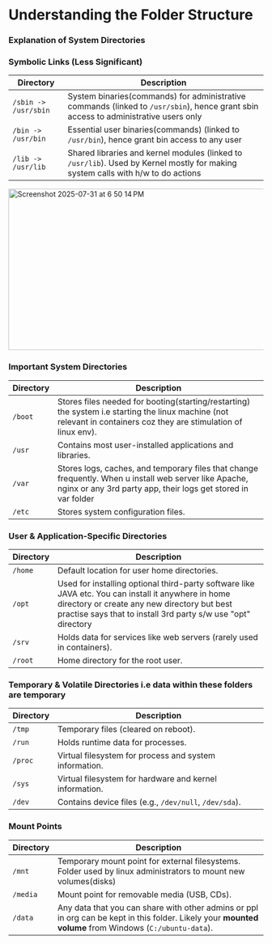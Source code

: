 # Understanding the Folder Structure

### Explanation of System Directories

### **Symbolic Links (Less Significant)**
| Directory | Description |
|-----------|-------------|
| `/sbin -> /usr/sbin` | System binaries(commands) for administrative commands (linked to `/usr/sbin`), hence grant sbin access to administrative users only|
| `/bin -> /usr/bin` | Essential user binaries(commands) (linked to `/usr/bin`), hence grant bin access to any user |
| `/lib -> /usr/lib` | Shared libraries and kernel modules (linked to `/usr/lib`). Used by Kernel mostly for making system calls with h/w to do actions|
<img width="591" height="319" alt="Screenshot 2025-07-31 at 6 50 14 PM" src="https://github.com/user-attachments/assets/d7fcf785-ec16-45be-a02a-ad66ff8f4b70" />


### **Important System Directories**
| Directory | Description |
|-----------|-------------|
| `/boot` | Stores files needed for booting(starting/restarting) the system i.e starting the linux machine (not relevant in containers coz they are stimulation of linux env). |
| `/usr` | Contains most user-installed applications and libraries. |
| `/var` | Stores logs, caches, and temporary files that change frequently. When u install web server like Apache, nginx or any 3rd party app, their logs get stored in var folder |
| `/etc` | Stores system configuration files. |

### **User & Application-Specific Directories**
| Directory | Description |
|-----------|-------------|
| `/home` | Default location for user home directories. |
| `/opt` | Used for installing optional third-party software like JAVA etc. You can install it anywhere in home directory or create any new directory but best practise says that to install 3rd party s/w use "opt" directory  |
| `/srv` | Holds data for services like web servers (rarely used in containers). |
| `/root` | Home directory for the root user. |

### **Temporary & Volatile Directories i.e data within these folders are temporary**
| Directory | Description |
|-----------|-------------|
| `/tmp` | Temporary files (cleared on reboot). |
| `/run` | Holds runtime data for processes. |
| `/proc` | Virtual filesystem for process and system information. |
| `/sys` | Virtual filesystem for hardware and kernel information. |
| `/dev` | Contains device files (e.g., `/dev/null`, `/dev/sda`). |

### **Mount Points**
| Directory | Description |
|-----------|-------------|
| `/mnt` | Temporary mount point for external filesystems. Folder used by linux administrators to mount new volumes(disks) |
| `/media` | Mount point for removable media (USB, CDs). |
| `/data` | Any data that you can share with other admins or ppl in org can be kept in this folder. Likely your **mounted volume** from Windows (`C:/ubuntu-data`). |
